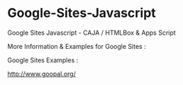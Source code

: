 # Google-Sites-Javascript

Google Sites Javascript - CAJA / HTMLBox &amp; Apps Script

More Information & Examples for Google Sites :

Google Sites Examples : 

http://www.goopal.org/
